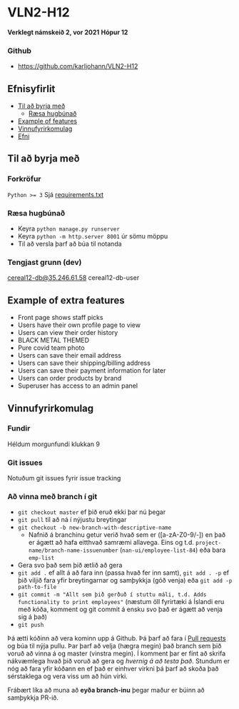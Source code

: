 # VLN2-H12
**Verklegt námskeið 2, vor 2021**
**Hópur 12**
### Github
  - https://github.com/karljohann/VLN2-H12
## Efnisyfirlit

- [Til að byrja með](#til-ad-byrja-med)
  - [Ræsa hugbúnað](#raesa-hugbunad)
- [Example of features](#Example-of-features)
- [Vinnufyrirkomulag](#vinnufyrirkomulag)
- [Efni](#efni)


## Til að byrja með
### Forkröfur
`Python >= 3`
Sjá [requirements.txt](https://github.com/karljohann/VLN2-H12/blob/master/requirements.txt)

### Ræsa hugbúnað
* Keyra `python manage.py runserver`
* Keyra `python -m http.server 8001` úr sömu möppu
* Til að versla þarf að búa til notanda

### Tengjast grunn (dev)
cereal12-db@35.246.61.58
cereal12-db-user

## Example of extra features
   * Front page shows staff picks
   * Users have their own profile page to view
   * Users can view their order history
   * BLACK METAL THEMED
   * Pure covid team photo
   * Users can save their email address
   * Users can save their shipping/billing address
   * Users can save their payment information for later
   * Users can order products by brand
   * Superuser has access to an admin panel

## Vinnufyrirkomulag
### Fundir
Héldum morgunfundi klukkan 9

### Git issues
Notuðum git issues fyrir issue tracking

### Að vinna með branch í git
* `git checkout master` ef þið eruð ekki þar nú þegar
* `git pull` til að ná í nýjustu breytingar
* `git checkout -b new-branch-with-descriptive-name`
  - Nafnið á branchinu getur verið hvað sem er ([a-zA-Z0-9/-]) en það er ágætt að hafa eitthvað samræmi allavega. Eins og t.d. `project-name/branch-name-issuenumber` (`nan-ui/employee-list-84`) eða bara `emp-list`
* Gera svo það sem þið ætlið að gera
* `git add .` ef allt á að fara inn (passa hvað fer inn samt), `git add . -p` ef þið viljið fara yfir breytingarnar og samþykkja (góð venja) eða `git add -p path-to-file`
* `git commit -m "Allt sem þið gerðuð í stuttu máli, t.d. Adds functionality to print employees"` (næstum öll fyrirtæki á Íslandi eru með kóða, komment og git commit á ensku svo það er ágætt að venja sig á það)
* `git push`

Þá ætti kóðinn að vera kominn upp á Github. Þá þarf að fara í [Pull requests](https://github.com/karljohann/VLN2-H12/pulls) og búa til nýja pullu. Þar þarf að velja (hægra megin) það branch sem þið voruð að vinna á og master (vinstra megin). Í komment þar er fínt að skrifa nákvæmlega hvað þið voruð að gera og *hvernig á að testa það*. Stundum er nóg að fara yfir kóðann en ef það er einhver virkni þá þarf að skoða það sérstaklega og vera viss um að hún virki.

Frábært líka að muna að **eyða branch-inu** þegar maður er búinn að samþykkja PR-ið.

